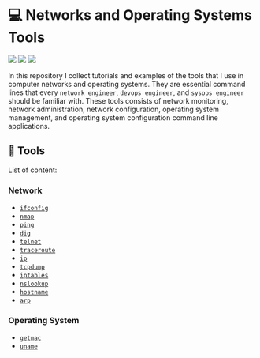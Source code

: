 # :computer: Networks and Operating Systems Tools

![](https://img.shields.io/badge/lang-shell-success)
![](https://img.shields.io/badge/concept-network-red)
![](https://img.shields.io/badge/concept-os-blueviolet)

In this repository I collect tutorials and examples of the tools that I use
in computer networks and operating systems.
They are essential command lines that every ```network engineer```, ```devops engineer```, and ```sysops engineer```
should be familiar with.
These tools consists of network monitoring, network administration, network configuration,
operating system management, and operating system configuration command line applications.

## 	:toolbox: Tools

List of content:

### Network

- [```ifconfig```](./ifconfig/README.md)
- [```nmap```](./nmap/README.md)
- [```ping```](./ping/README.md)
- [```dig```](./dig/README.md)
- [```telnet```](./telnet/README.md)
- [```traceroute```](./traceroute/README.md)
- [```ip```](./ip/README.md)
- [```tcpdump```](./tcpdump/README.md)
- [```iptables```](./iptables/README.md)
- [```nslookup```](./nslookup/README.md)
- [```hostname```](./hostname/README.md)
- [```arp```](./arp/README.md)

### Operating System

- [```getmac```](./getmac/README.md)
- [```uname```](./uname/README.md)
